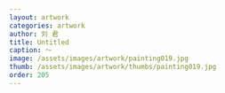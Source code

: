 ```yaml
---
layout: artwork
categories: artwork
author: 刘 君
title: Untitled
caption: ～
image: /assets/images/artwork/painting019.jpg
thumb: /assets/images/artwork/thumbs/painting019.jpg
order: 205
---
```

